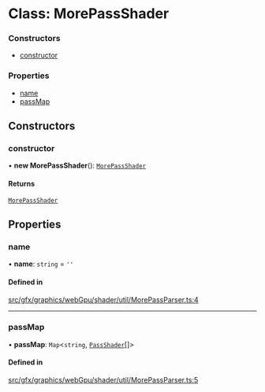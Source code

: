 # Class: MorePassShader

### Constructors

- [constructor](MorePassShader.md#constructor)

### Properties

- [name](MorePassShader.md#name)
- [passMap](MorePassShader.md#passmap)

## Constructors

### constructor

• **new MorePassShader**(): [`MorePassShader`](MorePassShader.md)

#### Returns

[`MorePassShader`](MorePassShader.md)

## Properties

### name

• **name**: `string` = `''`

#### Defined in

[src/gfx/graphics/webGpu/shader/util/MorePassParser.ts:4](https://github.com/Orillusion/orillusion/blob/main/src/gfx/graphics/webGpu/shader/util/MorePassParser.ts#L4)

___

### passMap

• **passMap**: `Map`\<`string`, [`PassShader`](PassShader.md)[]\>

#### Defined in

[src/gfx/graphics/webGpu/shader/util/MorePassParser.ts:5](https://github.com/Orillusion/orillusion/blob/main/src/gfx/graphics/webGpu/shader/util/MorePassParser.ts#L5)
